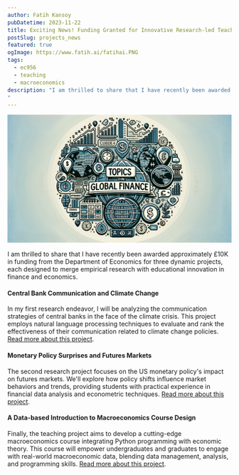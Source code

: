 ```yaml
---
author: Fatih Kansoy
pubDatetime: 2023-11-22
title: Exciting News! Funding Granted for Innovative Research-led Teaching in Economics
postSlug: projects_news
featured: true
ogImage: https://www.fatih.ai/fatihai.PNG
tags:
  - ec956
  - teaching
  - macroeconomics
description: "I am thrilled to share that I have recently been awarded approximately £10K in funding from the Department of Economics for three dynamic projects, each designed to merge empirical research with educational innovation in finance and economics.
"
---
```


<small>![EC916 Topics in Global Finance](ec916.png)</small>

I am thrilled to share that I have recently been awarded approximately £10K in funding from the Department of Economics for three dynamic projects, each designed to merge empirical research with educational innovation in finance and economics.

#### Central Bank Communication and Climate Change

In my first research endeavor, I will be analyzing the communication strategies of central banks in the face of the climate crisis. This project employs natural language processing techniques to evaluate and rank the effectiveness of their communication related to climate change policies. [Read more about this project](/posts/climate_central_banks).

#### Monetary Policy Surprises and Futures Markets

The second research project focuses on the US monetary policy's impact on futures markets. We'll explore how policy shifts influence market behaviors and trends, providing students with practical experience in financial data analysis and econometric techniques. [Read more about this project](/posts/monetary_policy_and_futures_markets).

#### A Data-based Introduction to Macroeconomics Course Design

Finally, the teaching project aims to develop a cutting-edge macroeconomics course integrating Python programming with economic theory. This course will empower undergraduates and graduates to engage with real-world macroeconomic data, blending data management, analysis, and programming skills. [Read more about this project](/posts/python_macroeconomics).

